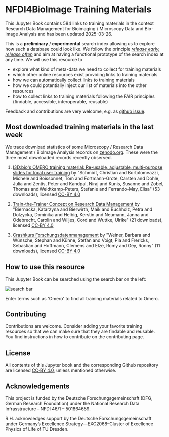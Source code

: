 # NFDI4BioImage Training Materials

This Jupyter Book contains 584 links to training materials in the context Research Data Management for Bioimaging / Microscopy Data and Bio-image Analysis and has been updated 2025-03-26.

This is a **preliminary** / **experimental** search index allowing us to explore how such a database could look like. We follow the principle [_release early, release often_](https://en.wikipedia.org/wiki/Release_early,_release_often) and aim at having a functional prototype of the search index at any time. We will use this resource to 
* explore what kind of meta-data we need to collect for training materials
* which other online resources exist providing links to training materials
* how we can automatically collect links to training materials
* how we could potentially inject our list of materials into the other resources
* how to collect links to training materials following the FAIR principles (findable, accessible, interoperable, reusable)

Feedback and contributions are very welcome, e.g. as [github issue](https://github.com/NFDI4BIOIMAGE/training/issues).

## Most downloaded training materials in the last week
We trace download statistics of some Microscopy / Research Data Management / BioImage Analysis records on [zenodo.org](https://zenodo.org). These were the three most downloaded records recently observed.


1. [I3D:bio's OMERO training material: Re-usable, adjustable, multi-purpose slides for local user training](https://zenodo.org/records/8323588) by "Schmidt, Christian and Bortolomeazzi, Michele and Boissonnet, Tom and Fortmann-Grote, Carsten and Dohle, Julia and Zentis, Peter and Kandpal, Niraj and Kunis, Susanne and Zobel, Thomas and Weidtkamp-Peters, Stefanie and Ferrando-May, Elisa" (53 downloads), licensed [CC-BY 4.0](https://creativecommons.org/licenses/by/4.0/)

2. [Train-the-Trainer Concept on Research Data Management](https://zenodo.org/record/4071471) by "Biernacka, Katarzyna and Bierwirth, Maik and Buchholz, Petra and Dolzycka, Dominika and Helbig, Kerstin and Neumann, Janna and Odebrecht, Carolin and Wiljes, Cord and Wuttke, Ulrike" (21 downloads), licensed [CC-BY 4.0](https://creativecommons.org/licenses/by/4.0/)

3. [Crashkurs Forschungsdatenmanagement](https://zenodo.org/records/3778431) by "Weiner, Barbara and Wünsche, Stephan and Kühne, Stefan and Voigt, Pia and Frericks, Sebastian and Hoffmann, Clemens and Elze, Romy and Gey, Ronny" (11 downloads), licensed [CC-BY 4.0](https://creativecommons.org/licenses/by/4.0/)

## How to use this resource

This Jupyter Book can be searched using the search bar on the left:

![search bar](how_to_use.png)

Enter terms such as 'Omero' to find all training materials related to Omero.

## Contributing

Contributions are welcome. Consider adding your favorite training resources so that we can make sure that they are findable and reusable.
You find instructions in how to contribute on the contributing page.

## License

All contents of this Jupyter book and the corresponding Github repository are licensed [CC-BY 4.0](https://creativecommons.org/licenses/by/4.0/), unless mentioned otherwise.

## Acknowledgements

This project is funded by the Deutsche Forschungsgemeinschaft (DFG, German  Research Foundation) under the National Research Data Infrasstructure – NFDI 46/1 – 501864659.

R.H. acknowledges support by the Deutsche Forschungsgemeinschaft under Germany’s Excellence Strategy—EXC2068–Cluster of Excellence Physics of Life of TU Dresden.
